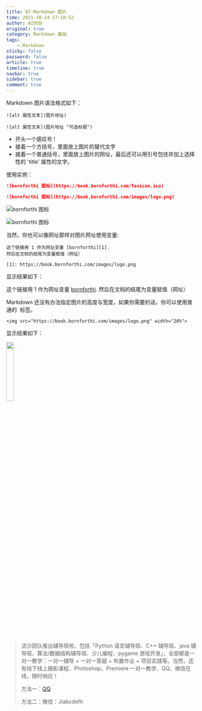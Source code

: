 ```yaml
---
title: 07-Markdown 图片
time: 2021-10-24 17:10:52
author: AI悦创
original: true
category: Markdown 基础
tags:
    - Markdown
sticky: false
password: false
article: true
timeline: true
navbar: true
sidebar: true
comment: true
---
```


Markdown 图片语法格式如下：

```
![alt 属性文本](图片地址)

![alt 属性文本](图片地址 "可选标题")
```

- 开头一个感叹号 !
- 接着一个方括号，里面放上图片的替代文字
- 接着一个普通括号，里面放上图片的网址，最后还可以用引号包住并加上选择性的 'title' 属性的文字。

使用实例：

```markdown
![bornforthi 图标](https://book.bornforthi.com/favicon.ico)

![bornforthi 图标](https://book.bornforthi.com/images/logo.png)
```

![bornforthi 图标](https://book.bornforthi.com/favicon.ico)

![bornforthi 图标](https://book.bornforthi.com/images/logo.png)

当然，你也可以像网址那样对图片网址使用变量:

```
这个链接用 1 作为网址变量 [bornforthi][1].
然后在文档的结尾为变量赋值（网址）

[1]: https://book.bornforthi.com/images/logo.png
```

显示结果如下：

这个链接用 1 作为网址变量 [bornforthi][1].
然后在文档的结尾为变量赋值（网址）

[1]: https://book.bornforthi.com/images/logo.png

Markdown 还没有办法指定图片的高度与宽度，如果你需要的话，你可以使用普通的 <img> 标签。

```
<img src="https://book.bornforthi.com/images/logo.png" width="20%">
```

显示结果如下：

<img src="https://book.bornforthi.com/images/logo.png" width="20%">

> 流沙团队推出辅导班啦，包括「Python 语言辅导班、C++ 辅导班、java 辅导班、算法/数据结构辅导班、少儿编程、pygame 游戏开发」，全部都是一对一教学：一对一辅导 + 一对一答疑 + 布置作业 + 项目实践等。当然，还有线下线上摄影课程、Photoshop、Premiere 一对一教学、QQ、微信在线，随时响应！
>
> 方法一：[QQ](http://wpa.qq.com/msgrd?v=3&uin=1432803776&site=qq&menu=yes)
>
> 方法二：微信：Jiabcdefh